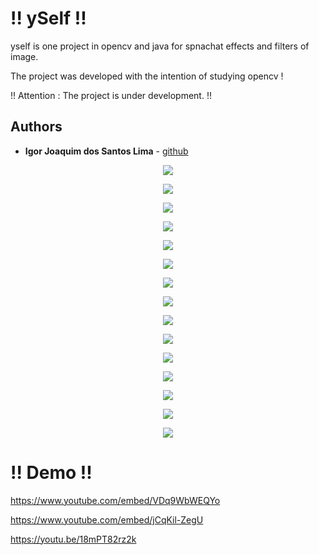 # !! ySelf !!

yself is one project in opencv and java for spnachat effects and filters of image.

The project was developed with the intention of studying opencv !

!! Attention : The project is under development. !!

## Authors

* **Igor Joaquim dos Santos Lima** - [github](https://github.com/igor036)

<p align="center">
  <img  src="screenshot/mainWindow.png">
</p>

<p align="center">
 <img src="screenshot/glasses1.png">
</p>

<p align="center">
  <img src="screenshot/selectRegion.png">
</p>

<p align="center">
 <img " src="screenshot/dogMask.png">
</p>
 
<p align="center">
  <img w src="screenshot/glitchwave.png">
</p>

<p align="center">
 <img src="screenshot/vhs.jpg">
</p>

<p align="center">
  <img src="screenshot/cartoon1.png">
</p>

<p align="center">
  <img src="screenshot/cartoon2.png">
</p>

<p align="center">
  <img src="screenshot/origin.png">
</p>

<p align="center">
  <img src="screenshot/glitchwave.png">
</p>

<p align="center">
  <img src="screenshot/darken.png">
</p>

<p align="center">
  <img src="screenshot/darkenArea.png">
</p>

<p align="center">
  <img src="screenshot/dog1.png">
</p>

<p align="center">
  <img src="screenshot/dog2.png">
</p>

<p align="center">
  <img src="screenshot/dog3.png">
</p>

# !! Demo !!

https://www.youtube.com/embed/VDq9WbWEQYo

https://www.youtube.com/embed/jCqKil-ZegU

https://youtu.be/18mPT82rz2k


